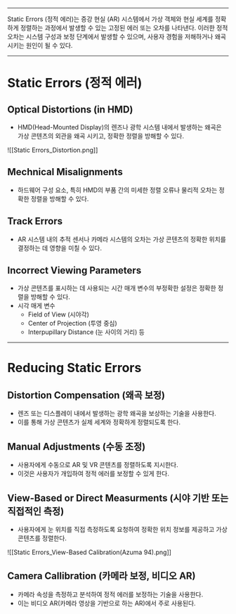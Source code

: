 
---
Static Errors (정적 에러)는 증강 현실 (AR) 시스템에서 가상 객체와 현실 세계를 정확하게 정렬하는 과정에서 발생할 수 있는 고정된 에러 또는 오차를 나타낸다. 이러한 정적 오차는 시스템 구성과 보정 단계에서 발생할 수 있으며, 사용자 경험을 저해하거나 왜곡 시키는 원인이 될 수 있다.

---
# Static Errors (정적 에러)
## Optical Distortions (in HMD)

- HMD(Head-Mounted Display)의 렌즈나 광학 시스템 내에서 발생하는 왜곡은 가상 콘텐츠의 외관을 왜곡 시키고, 정확한 정렬을 방해할 수 있다.

![[Static Errors_Distortion.png]]
## Mechnical Misalignments

- 하드웨어 구성 요소, 특히 HMD의 부품 간의 미세한 정렬 오류나 물리적 오차는 정확한 정렬을 방해할 수 있다.
## Track Errors

- AR 시스템 내의 추적 센서나 카메라 시스템의 오차는 가상 콘텐츠의 정확한 위치를 결정하는 데 영향을 미칠 수 있다.
## Incorrect Viewing Parameters

- 가상 콘텐츠를 표시하는 데 사용되는 시간 매개 변수의 부정확한 설정은 정확한 정렬을 방해할 수 있다.
- 시각 매게 변수
  - Field of View (시야각)
  - Center of Projection (투영 중심)
  - Interpupillary Distance (눈 사이의 거리) 등

---
# Reducing Static Errors

## Distortion Compensation (왜곡 보정)

- 렌즈 또는 디스플레이 내에서 발생하는 광학 왜곡을 보상하는 기술을 사용한다.
- 이를 통해 가상 콘텐츠가 실제 세계와 정확하게 정렬되도록 한다.
## Manual Adjustments (수동 조정)

- 사용자에게 수동으로 AR 및 VR 콘텐츠를 정렬하도록 지시한다.
- 이것은 사용자가 개입하여 정적 에러를 보정할 수 있게 한다.
## View-Based or Direct Measurments (시야 기반 또는 직접적인 측정)

- 사용자에게 눈 위치를 직접 측정하도록 요청하여 정확한 위치 정보를 제공하고 가상 콘텐츠를 정렬한다.

![[Static Errors_View-Based Calibration(Azuma 94).png]]
## Camera Callibration (카메라 보정, 비디오 AR)

- 카메라 속성을 측정하고 분석하여 정적 에러를 보정하는 기술을 사용한다.
- 이는 비디오 AR(카메라 영상을 기반으로 하는 AR)에서 주로 사용된다.

